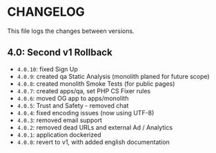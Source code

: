 # CHANGELOG

This file logs the changes between versions.

## 4.0: Second v1 Rollback

* `4.0.10`: fixed Sign Up
* `4.0.9`: created qa Static Analysis (monolith planed for future scope)
* `4.0.8`: created monolith Smoke Tests (for public pages)
* `4.0.7`: created apps/qa, set PHP CS Fixer rules
* `4.0.6`: moved OG app to apps/monolith
* `4.0.5`: Trust and Safety - removed chat
* `4.0.4`: fixed encoding issues (now using UTF-8)
* `4.0.3`: removed email support
* `4.0.2`: removed dead URLs and external Ad / Analytics
* `4.0.1`: application dockerized
* `4.0.0`: revert to v1, with added english documentation
